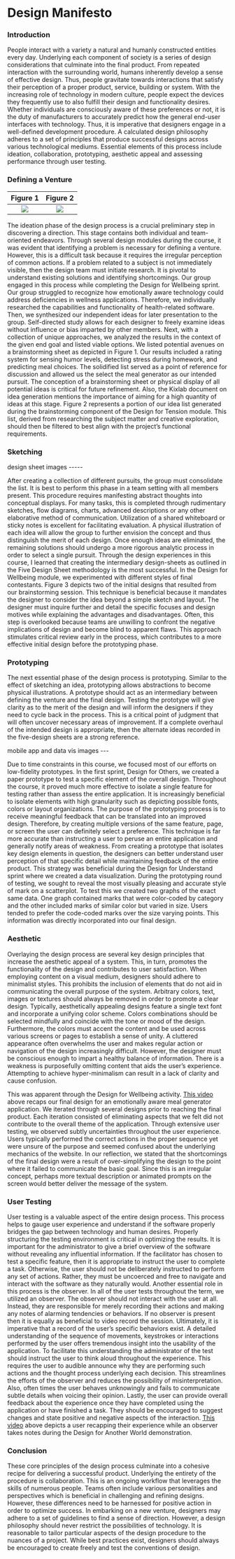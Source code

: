 # Design Manifesto

### Introduction
People interact with a variety a natural and humanly constructed entities every day. Underlying each component of society is a series of design considerations that culminate into the final product. From repeated interaction with the surrounding world, humans inherently develop a sense of effective design. Thus, people gravitate towards interactions that satisfy their perception of a proper product, service, building or system. With the increasing role of technology in modern culture, people expect the devices they frequently use to also fulfill their design and functionality desires. Whether individuals are consciously aware of these preferences or not, it is the duty of manufacturers to accurately predict how the general end-user interfaces with technology. Thus, it is imperative that designers engage in a well-defined development procedure. A calculated design philosophy adheres to a set of principles that produce successful designs across various technological mediums. Essential elements of this process include ideation, collaboration, prototyping, aesthetic appeal and assessing performance through user testing. 

### Defining a Venture

Figure 1                   |  Figure 2
:-------------------------:|:-------------------------:
![](https://github.com/benemrick/benemrick.github.io/blob/master/brainstorm.jpg)  |  ![](https://github.com/benemrick/benemrick.github.io/blob/master/slack-brainstorm.png)

The ideation phase of the design process is a crucial preliminary step in discovering a direction. This stage contains both individual and team-oriented endeavors. Through several design modules during the course, it was evident that identifying a problem is necessary for defining a venture. However, this is a difficult task because it requires the irregular perception of common actions. If a problem related to a subject is not immediately visible, then the design team must initiate research. It is pivotal to understand existing solutions and identifying shortcomings. Our group engaged in this process while completing the Design for Wellbeing sprint. Our group struggled to recognize how emotionally aware technology could address deficiencies in wellness applications. Therefore, we individually researched the capabilities and functionality of health-related software. Then, we synthesized our independent ideas for later presentation to the group. Self-directed study allows for each designer to freely examine ideas without influence or bias imparted by other members. Next, with a collection of unique approaches, we analyzed the results in the context of the given end goal and listed viable options. We listed potential avenues on a brainstorming sheet as depicted in Figure 1. Our results included a rating system for sensing humor levels, detecting stress during homework, and predicting meal choices. The solidified list served as a point of reference for discussion and allowed us the select the meal generator as our intended pursuit. The conception of a brainstorming sheet or physical display of all potential ideas is critical for future refinement. Also, the Kixlab document on idea generation mentions the importance of aiming for a high quantity of ideas at this stage. Figure 2 represents a portion of our idea list generated during the brainstorming component of the Design for Tension module. This list, derived from researching the subject matter and creative exploration, should then be filtered to best align with the project’s functional requirements. 

### Sketching

design sheet images -----

After creating a collection of different pursuits, the group must consolidate the list. It is best to perform this phase in a team setting with all members present. This procedure requires manifesting abstract thoughts into conceptual displays. For many tasks, this is completed through rudimentary sketches, flow diagrams, charts, advanced descriptions or any other elaborative method of communication. Utilization of a shared whiteboard or sticky notes is excellent for facilitating evaluation. A physical illustration of each idea will allow the group to further envision the concept and thus distinguish the merit of each design. Once enough ideas are eliminated, the remaining solutions should undergo a more rigorous analytic process in order to select a single pursuit. Through the design experiences in this course, I learned that creating the intermediary design-sheets as outlined in the Five Design Sheet methodology is the most successful. In the Design for Wellbeing module, we experimented with different styles of final contestants. Figure 3 depicts two of the initial designs that resulted from our brainstorming session. This technique is beneficial because it mandates the designer to consider the idea beyond a simple sketch and layout. The designer must inquire further and detail the specific focuses and design motives while explaining the advantages and disadvantages. Often, this step is overlooked because teams are unwilling to confront the negative implications of design and become blind to apparent flaws. This approach stimulates critical review early in the process, which contributes to a more effective initial design before the prototyping phase.

### Prototyping
The next essential phase of the design process is prototyping. Similar to the effect of sketching an idea, prototyping allows abstractions to become physical illustrations. A prototype should act as an intermediary between defining the venture and the final design. Testing the prototype will give clarity as to the merit of the design and will inform the designers if they need to cycle back in the process. This is a critical point of judgment that will often uncover necessary areas of improvement. If a complete overhaul of the intended design is appropriate, then the alternate ideas recorded in the five-design sheets are a strong reference. 

mobile app and data vis images ---

Due to time constraints in this course, we focused most of our efforts on low-fidelity prototypes. In the first sprint, Design for Others, we created a paper prototype to test a specific element of the overall design. Throughout the course, it proved much more effective to isolate a single feature for testing rather than assess the entire application. It is increasingly beneficial to isolate elements with high granularity such as depicting possible fonts, colors or layout organizations. The purpose of the prototyping process is to receive meaningful feedback that can be translated into an improved design. Therefore, by creating multiple versions of the same feature, page, or screen the user can definitely select a preference. This technique is far more accurate than instructing a user to peruse an entire application and generally notify areas of weakness. From creating a prototype that isolates key design elements in question, the designers can better understand user perception of that specific detail while maintaining feedback of the entire product. This strategy was beneficial during the Design for Understand sprint where we created a data visualization. During the prototyping round of testing, we sought to reveal the most visually pleasing and accurate style of mark on a scatterplot. To test this we created two graphs of the exact same data. One graph contained marks that were color-coded by category and the other included marks of similar color but varied in size. Users tended to prefer the code-coded marks over the size varying points. This information was directly incorporated into our final design. 

### Aesthetic
Overlaying the design process are several key design principles that increase the aesthetic appeal of a system. This, in turn, promotes the functionality of the design and contributes to user satisfaction. When employing content on a visual medium, designers should adhere to minimalist styles. This prohibits the inclusion of elements that do not aid in communicating the overall purpose of the system. Arbitrary colors, text, images or textures should always be removed in order to promote a clear design. Typically, aesthetically appealing designs feature a single text font and incorporate a unifying color scheme. Colors combinations should be selected mindfully and coincide with the tone or mood of the design. Furthermore, the colors must accent the content and be used across various screens or pages to establish a sense of unity. A cluttered appearance often overwhelms the user and makes regular action or navigation of the design increasingly difficult. However, the designer must be conscious enough to impart a healthy balance of information. There is a weakness is purposefully omitting content that aids the user’s experience. Attempting to achieve hyper-minimalism can result in a lack of clarity and cause confusion. 

This was apparent through the Design for Wellbeing activity. [This video](https://www.youtube.com/watch?v=M3CerGFKxnU) above recaps our final design for an emotionally aware meal generator application. We iterated through several designs prior to reaching the final product. Each iteration consisted of eliminating aspects that we felt did not contribute to the overall theme of the application. Through extensive user testing, we observed subtly uncertainties throughout the user experience. Users typically performed the correct actions in the proper sequence yet were unsure of the purpose and seemed confused about the underlying mechanics of the website. In our reflection, we stated that the shortcomings of the final design were a result of over-simplifying the design to the point where it failed to communicate the basic goal. Since this is an irregular concept, perhaps more textual description or animated prompts on the screen would better deliver the message of the system.

### User Testing
User testing is a valuable aspect of the entire design process. This process helps to gauge user experience and understand if the software properly bridges the gap between technology and human desires. Properly structuring the testing environment is critical in optimizing the results. It is important for the administrator to give a brief overview of the software without revealing any influential information. If the facilitator has chosen to test a specific feature, then it is appropriate to instruct the user to complete a task. Otherwise, the user should not be deliberately instructed to perform any set of actions. Rather, they must be uncoerced and free to navigate and interact with the software as they naturally would. Another essential role in this process is the observer. In all of the user tests throughout the term, we utilized an observer. The observer should not interact with the user at all. Instead, they are responsible for merely recording their actions and making any notes of alarming tendencies or behaviors. If no observer is present then it is equally as beneficial to video record the session. Ultimately, it is imperative that a record of the user’s specific behaviors exist. A detailed understanding of the sequence of movements, keystrokes or interactions performed by the user offers tremendous insight into the usability of the application. To facilitate this understanding the administrator of the test should instruct the user to think aloud throughout the experience. This requires the user to audible announce why they are performing such actions and the thought process underlying each decision. This streamlines the efforts of the observer and reduces the possibility of misinterpretation. Also, often times the user behaves unknowingly and fails to communicate subtle details when voicing their opinion. Lastly, the user can provide overall feedback about the experience once they have completed using the application or have finished a task. They should be encouraged to suggest changes and state positive and negative aspects of the interaction. [This video](https://youtu.be/DNurOfk4kIs) above depicts a user recapping their experience while an observer takes notes during the Design for Another World demonstration.


### Conclusion
These core principles of the design process culminate into a cohesive recipe for delivering a successful product. Underlying the entirety of the procedure is collaboration. This is an ongoing workflow that leverages the skills of numerous people. Teams often include various personalities and perspectives which is beneficial in challenging and refining designs. However, these differences need to be harnessed for positive action in order to optimize success. In embarking on a new venture, designers may adhere to a set of guidelines to find a sense of direction. However, a design philosophy should never restrict the possibilities of technology. It is reasonable to tailor particular aspects of the design procedure to the nuances of a project. While best practices exist, designers should always be encouraged to create freely and test the conventions of design. 




